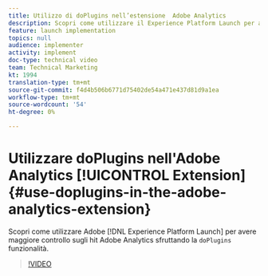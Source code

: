 ```yaml
---
title: Utilizzo di doPlugins nell’estensione  Adobe Analytics
description: Scopri come utilizzare il Experience Platform Launch per avere maggiore controllo sugli hit Adobe Analytics  sfruttando la funzionalità doPlugins.
feature: launch implementation
topics: null
audience: implementer
activity: implement
doc-type: technical video
team: Technical Marketing
kt: 1994
translation-type: tm+mt
source-git-commit: f4d4b506b6771d75402de54a471e437d81d9a1ea
workflow-type: tm+mt
source-wordcount: '54'
ht-degree: 0%

---
```



# Utilizzare doPlugins nell&#39;Adobe Analytics  [!UICONTROL Extension] {#use-doplugins-in-the-adobe-analytics-extension}

Scopri come utilizzare  Adobe [!DNL Experience Platform Launch] per avere maggiore controllo sugli hit Adobe Analytics  sfruttando la `doPlugins` funzionalità.

>[!VIDEO](https://video.tv.adobe.com/v/25171?quality=12)
